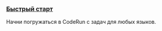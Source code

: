 ### [Быстрый старт](https://coderun.yandex.ru/selections/quickstart)  
Начни погружаться в CodeRun с задач для любых языков.

